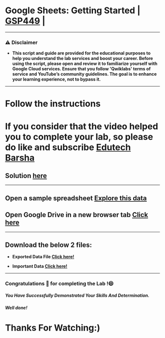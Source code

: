 #  Google Sheets: Getting Started | [GSP449](https://www.cloudskillsboost.google/focuses/5828?parent=catalog) |

---
### ⚠️ Disclaimer
- **This script and guide are provided for  the educational purposes to help you understand the lab services and boost your career. Before using the script, please open and review it to familiarize yourself with Google Cloud services. Ensure that you follow 'Qwiklabs' terms of service and YouTube’s community guidelines. The goal is to enhance your learning experience, not to bypass it.**
---

# Follow the instructions

# If you consider that the video helped you to complete your lab, so please do like and subscribe [Edutech Barsha](https://www.youtube.com/@edutechbarsha)
## Solution [here](https://youtu.be/dacrtDtdmzc)

---
##   **Open a sample spreadsheet [Explore this data](https://docs.google.com/spreadsheets/d/19iLO-XbrqqWRuqphkXTax0lFn71NW6crJK504JvAxoU/edit#gid=599358521)**
##   **Open Google Drive in a new browser tab [Click here](https://drive.google.com/)**
---

##  Download the below 2 files:

-  **Exported Data File [Click here!](https://github.com/Techbarsha/cloudlabs/blob/main/Google%20Sheets%3A%20Getting%20Started/exported-data.csv)**

-  **Important Data [Click here!](https://github.com/Techbarsha/cloudlabs/blob/main/Google%20Sheets%3A%20Getting%20Started/important-data.xlsx)**

---


### Congratulations 🎉 for completing the Lab !😄

##### *You Have Successfully Demonstrated Your Skills And Determination.*

#### *Well done!*

# Thanks For Watching:)
